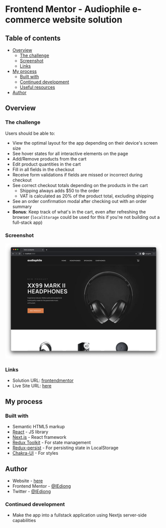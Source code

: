 # Frontend Mentor - Audiophile e-commerce website solution

## Table of contents

- [Overview](#overview)
  - [The challenge](#the-challenge)
  - [Screenshot](#screenshot)
  - [Links](#links)
- [My process](#my-process)
  - [Built with](#built-with)
  - [Continued development](#continued-development)
  - [Useful resources](#useful-resources)
- [Author](#author)

## Overview

### The challenge

Users should be able to:

- View the optimal layout for the app depending on their device's screen size
- See hover states for all interactive elements on the page
- Add/Remove products from the cart
- Edit product quantities in the cart
- Fill in all fields in the checkout
- Receive form validations if fields are missed or incorrect during checkout
- See correct checkout totals depending on the products in the cart
  - Shipping always adds $50 to the order
  - VAT is calculated as 20% of the product total, excluding shipping
- See an order confirmation modal after checking out with an order summary
- **Bonus**: Keep track of what's in the cart, even after refreshing the browser (`localStorage` could be used for this if you're not building out a full-stack app)

### Screenshot

![Desktop Screenshot](./screenshots/desktop-screenshot.png)

### Links

- Solution URL: [frontendmentor](https://www.frontendmentor.io/solutions/audiophile-ecommerce-with-nextjs-chakraui-and-reduxtoolkit-5p2XNzGoRG)
- Live Site URL: [here](https://aph-e-commerce.vercel.app/)

## My process

### Built with

- Semantic HTML5 markup
- [React](https://reactjs.org/) - JS library
- [Next.js](https://nextjs.org/) - React framework
- [Redux Toolkit](https://redux-toolkit.js.org/) - For state management
- [Redux-persist](https://www.npmjs.com/package/redux-persist) - For persisting state in LocalStorage
- [Chakra-UI](https://chakra-ui.com/) - For styles

## Author

- Website - [here](https://iediong.netlify.app)
- Frontend Mentor - [@IEdiong](https://www.frontendmentor.io/profile/IEdiong)
- Twitter - [@IEdiong](https://www.twitter.com/IEdiong)

### Continued development

- Make the app into a fullstack application using Nextjs server-side capabilities
